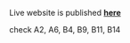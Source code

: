 Live website is published <a href="https://micmaus.github.io/goit-markup-hw-01/" target="_blank" rel="noreferrer noopener"> **here** </a>

check A2, A6, B4, B9, B11, B14
